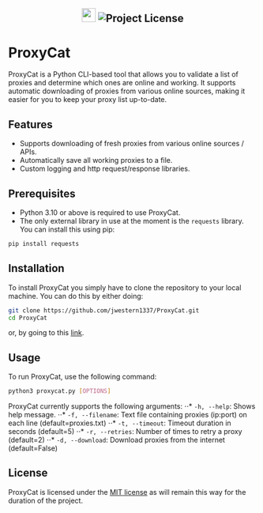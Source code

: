 <h2 align="center">
  <img src=https://forthebadge.com/images/badges/made-with-python.svg height=28> 
  <img alt="Project License" src="https://img.shields.io/github/license/billyeatcookies/Biscuit?style=for-the-badge"> 
</h2>

# ProxyCat
ProxyCat is a Python CLI-based tool that allows you to validate a list of proxies and determine which ones are online and working. It supports automatic downloading of proxies from various online sources, making it easier for you to keep your proxy list up-to-date.

## Features
- Supports downloading of fresh proxies from various online sources / APIs.
- Automatically save all working proxies to a file.
- Custom logging and http request/response libraries.

## Prerequisites
- Python 3.10 or above is required to use ProxyCat.
- The only external library in use at the moment is the `requests` library. You can install this using pip:
  
```bash
pip install requests
```

## Installation
To install ProxyCat you simply have to clone the repository to your local machine.
You can do this by either doing:

```bash
git clone https://github.com/jwestern1337/ProxyCat.git
cd ProxyCat
```

or, by going to this [link](https://github.com/jwestern1337/ProxyCat/archive/refs/heads/main.zip).

## Usage
To run ProxyCat, use the following command:

```bash
python3 proxycat.py [OPTIONS]
```

ProxyCat currently supports the following arguments:
⋅⋅* `-h, --help`: Shows help message.
⋅⋅* `-f, --filename`: Text file containing proxies (ip:port) on each line (default=proxies.txt)
⋅⋅* `-t, --timeout`: Timeout duration in seconds (default=5)
⋅⋅* `-r, --retries`: Number of times to retry a proxy (default=2)
⋅⋅* `-d, --download`: Download proxies from the internet (default=False)

## License
ProxyCat is licensed under the [MIT license](https://opensource.org/license/mit/) as will remain this way for the duration of the project.
